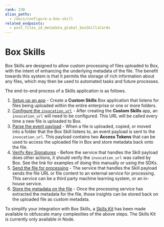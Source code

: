 ```yaml
---
rank: 230
alias_paths:
  - /docs/configure-a-box-skill
related_endpoints:
  - post_files_id_metadata_global_boxSkillsCards
---
```


# Box Skills

Box Skills are designed to allow custom processing of files uploaded to Box,
with the intent of enhancing the underlying metadata of the file. The benefit
towards this system is that it permits the storage of rich information about any
files, which may then be used to automated tasks and future processes.

The end-to-end process of a Skills application is as follows.

1. [Setup up an app](guide://skills/handle/setup) - Create a **Custom Skills**  Box application that listens for files being uploaded within the entire enterprise or one or more folders.
2. [Configure the `invocation_url`](guide://skills/invocation-url) - After creating the **Custom Skills** app, an `invocation_url` will need to be configured. This URL will be called every time a new file is uploaded to Box.
3. [Parse the event payload](guide://skills/handle/payload) - When a file is uploaded, copied, or moved into a folder that the Box Skill listens to, an event payload is sent to the `invocation_url`. This payload contains two **Access Tokens** that can be used to access the uploaded file in Box and store metadata back onto the file.
4. [Verify Key Signatures][1] - Before the service that handles the Skill payload does other actions, it should verify the `invocation_url` was called by Box. See the link for examples of doing this manually or using the SDKs.
5. [Send the file for processing][2] - The service that handles the Skill payload sends the file URL or file content to an external service for processing. This service can be a third party machine learning system, or an in-house service.
6. [Store the metadata on the file](guide://skills/handle/metadata) - Once the processing service has extracted the metadata for the file, those insights can be stored back on the uploaded file as custom metadata.

<Message>

To simplify your integration with Box Skills, a [Skills
Kit](guide://skills/kit) has been made available to obfuscate many
complexities of the above steps. The Skills Kit is currently only available in
Node.

</Message>

[1]: guide://webhooks/v2/signatures-v2
[2]: https://github.com/box-community/Box-Custom-Skills-Starter